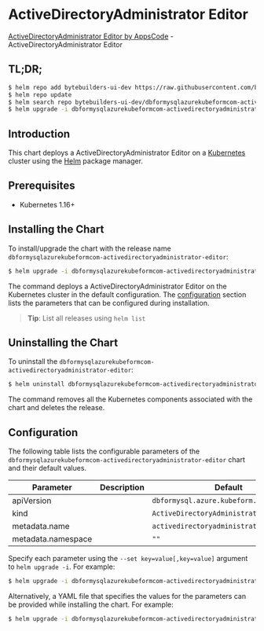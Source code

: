 # ActiveDirectoryAdministrator Editor

[ActiveDirectoryAdministrator Editor by AppsCode](https://byte.builders) - ActiveDirectoryAdministrator Editor

## TL;DR;

```bash
$ helm repo add bytebuilders-ui-dev https://raw.githubusercontent.com/bytebuilders/ui-wizards/
$ helm repo update
$ helm search repo bytebuilders-ui-dev/dbformysqlazurekubeformcom-activedirectoryadministrator-editor --version=v0.4.17
$ helm upgrade -i dbformysqlazurekubeformcom-activedirectoryadministrator-editor bytebuilders-ui-dev/dbformysqlazurekubeformcom-activedirectoryadministrator-editor -n default --create-namespace --version=v0.4.17
```

## Introduction

This chart deploys a ActiveDirectoryAdministrator Editor on a [Kubernetes](http://kubernetes.io) cluster using the [Helm](https://helm.sh) package manager.

## Prerequisites

- Kubernetes 1.16+

## Installing the Chart

To install/upgrade the chart with the release name `dbformysqlazurekubeformcom-activedirectoryadministrator-editor`:

```bash
$ helm upgrade -i dbformysqlazurekubeformcom-activedirectoryadministrator-editor bytebuilders-ui-dev/dbformysqlazurekubeformcom-activedirectoryadministrator-editor -n default --create-namespace --version=v0.4.17
```

The command deploys a ActiveDirectoryAdministrator Editor on the Kubernetes cluster in the default configuration. The [configuration](#configuration) section lists the parameters that can be configured during installation.

> **Tip**: List all releases using `helm list`

## Uninstalling the Chart

To uninstall the `dbformysqlazurekubeformcom-activedirectoryadministrator-editor`:

```bash
$ helm uninstall dbformysqlazurekubeformcom-activedirectoryadministrator-editor -n default
```

The command removes all the Kubernetes components associated with the chart and deletes the release.

## Configuration

The following table lists the configurable parameters of the `dbformysqlazurekubeformcom-activedirectoryadministrator-editor` chart and their default values.

|     Parameter      | Description |                       Default                       |
|--------------------|-------------|-----------------------------------------------------|
| apiVersion         |             | <code>dbformysql.azure.kubeform.com/v1alpha1</code> |
| kind               |             | <code>ActiveDirectoryAdministrator</code>           |
| metadata.name      |             | <code>activedirectoryadministrator</code>           |
| metadata.namespace |             | <code>""</code>                                     |


Specify each parameter using the `--set key=value[,key=value]` argument to `helm upgrade -i`. For example:

```bash
$ helm upgrade -i dbformysqlazurekubeformcom-activedirectoryadministrator-editor bytebuilders-ui-dev/dbformysqlazurekubeformcom-activedirectoryadministrator-editor -n default --create-namespace --version=v0.4.17 --set apiVersion=dbformysql.azure.kubeform.com/v1alpha1
```

Alternatively, a YAML file that specifies the values for the parameters can be provided while
installing the chart. For example:

```bash
$ helm upgrade -i dbformysqlazurekubeformcom-activedirectoryadministrator-editor bytebuilders-ui-dev/dbformysqlazurekubeformcom-activedirectoryadministrator-editor -n default --create-namespace --version=v0.4.17 --values values.yaml
```
